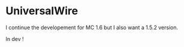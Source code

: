 UniversalWire
=============

I continue the developement for MC 1.6 but I also want a 1.5.2 version.

In dev !
